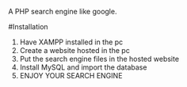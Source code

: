 A PHP search engine like google. 

#Installation
1) Have XAMPP installed in the pc
2) Create a website hosted in the pc
3) Put the search engine files in the hosted website
4) Install MySQL and import the database
5) ENJOY YOUR SEARCH ENGINE
